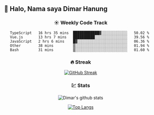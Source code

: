 ## 👋 Halo, Nama saya **Dimar Hanung**

<center>

### :sunny: Weekly Code Track
<!--START_SECTION:waka-->
```text
TypeScript   16 hrs 35 mins  ████████████▓░░░░░░░░░░░░   50.02 % 
Vue.js       13 hrs 7 mins   ██████████░░░░░░░░░░░░░░░   39.56 % 
JavaScript   2 hrs 6 mins    █▓░░░░░░░░░░░░░░░░░░░░░░░   06.36 % 
Other        38 mins         ▒░░░░░░░░░░░░░░░░░░░░░░░░   01.94 % 
Bash         31 mins         ▒░░░░░░░░░░░░░░░░░░░░░░░░   01.60 % 
```
<!--END_SECTION:waka-->

### :fire: Streak

[![GitHub Streak](http://github-readme-streak-stats.herokuapp.com?user=dimar-hanung)](https://git.io/streak-stats)

### :chart: Stats

![Dimar's github stats](https://github-readme-stats.vercel.app/api?username=dimar-hanung&show_icons=true&theme=vue)

[![Top Langs](https://github-readme-stats.vercel.app/api/top-langs/?username=dimar-hanung)](#)

</center>
